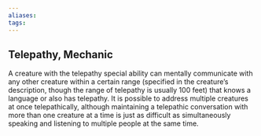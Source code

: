 ```yaml
---
aliases: 
tags: 
---
```


## Telepathy, Mechanic

A creature with the telepathy special ability can mentally communicate with any other creature within a certain range (specified in the creature’s description, though the range of telepathy is usually 100 feet) that knows a language or also has telepathy. It is possible to address multiple creatures at once telepathically, although maintaining a telepathic conversation with more than one creature at a time is just as difficult as simultaneously speaking and listening to multiple people at the same time.